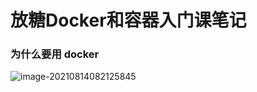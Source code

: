 # 放糖Docker和容器入门课笔记



### 为什么要用 docker



![image-20210814082125845](https://i.loli.net/2021/08/18/UwI9zfLo7pmKHJO.png)








